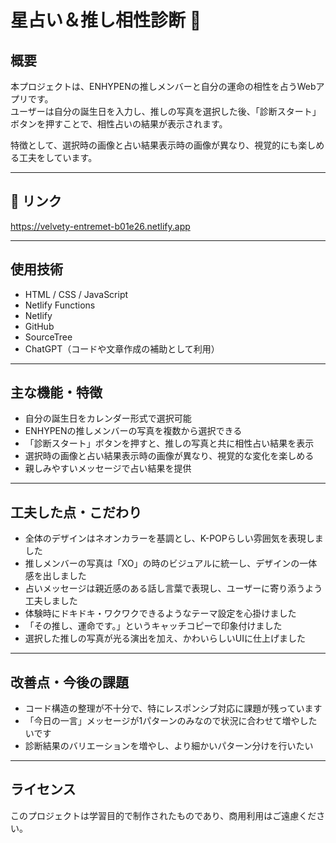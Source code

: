 # 星占い＆推し相性診断 🔮

## 概要

本プロジェクトは、ENHYPENの推しメンバーと自分の運命の相性を占うWebアプリです。  
ユーザーは自分の誕生日を入力し、推しの写真を選択した後、「診断スタート」ボタンを押すことで、相性占いの結果が表示されます。  

特徴として、選択時の画像と占い結果表示時の画像が異なり、視覚的にも楽しめる工夫をしています。

---

## 🔗 リンク

https://velvety-entremet-b01e26.netlify.app

---

## 使用技術

- HTML / CSS / JavaScript  
- Netlify Functions  
- Netlify  
- GitHub  
- SourceTree  
- ChatGPT（コードや文章作成の補助として利用）

---

## 主な機能・特徴

- 自分の誕生日をカレンダー形式で選択可能  
- ENHYPENの推しメンバーの写真を複数から選択できる  
- 「診断スタート」ボタンを押すと、推しの写真と共に相性占い結果を表示  
- 選択時の画像と占い結果表示時の画像が異なり、視覚的な変化を楽しめる  
- 親しみやすいメッセージで占い結果を提供  

---

## 工夫した点・こだわり

- 全体のデザインはネオンカラーを基調とし、K-POPらしい雰囲気を表現しました  
- 推しメンバーの写真は「XO」の時のビジュアルに統一し、デザインの一体感を出しました  
- 占いメッセージは親近感のある話し言葉で表現し、ユーザーに寄り添うよう工夫しました  
- 体験時にドキドキ・ワクワクできるようなテーマ設定を心掛けました  
- 「その推し、運命です。」というキャッチコピーで印象付けました  
- 選択した推しの写真が光る演出を加え、かわいらしいUIに仕上げました  

---

## 改善点・今後の課題

- コード構造の整理が不十分で、特にレスポンシブ対応に課題が残っています  
- 「今日の一言」メッセージが1パターンのみなので状況に合わせて増やしたいです  
- 診断結果のバリエーションを増やし、より細かいパターン分けを行いたい  

---

## ライセンス

このプロジェクトは学習目的で制作されたものであり、商用利用はご遠慮ください。
